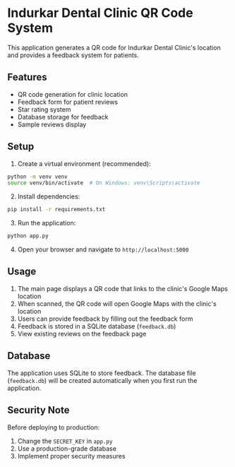 # Indurkar Dental Clinic QR Code System

This application generates a QR code for Indurkar Dental Clinic's location and provides a feedback system for patients.

## Features

- QR code generation for clinic location
- Feedback form for patient reviews
- Star rating system
- Database storage for feedback
- Sample reviews display

## Setup

1. Create a virtual environment (recommended):
```bash
python -m venv venv
source venv/bin/activate  # On Windows: venv\Scripts\activate
```

2. Install dependencies:
```bash
pip install -r requirements.txt
```

3. Run the application:
```bash
python app.py
```

4. Open your browser and navigate to `http://localhost:5000`

## Usage

1. The main page displays a QR code that links to the clinic's Google Maps location
2. When scanned, the QR code will open Google Maps with the clinic's location
3. Users can provide feedback by filling out the feedback form
4. Feedback is stored in a SQLite database (`feedback.db`)
5. View existing reviews on the feedback page

## Database

The application uses SQLite to store feedback. The database file (`feedback.db`) will be created automatically when you first run the application.

## Security Note

Before deploying to production:
1. Change the `SECRET_KEY` in `app.py`
2. Use a production-grade database
3. Implement proper security measures
